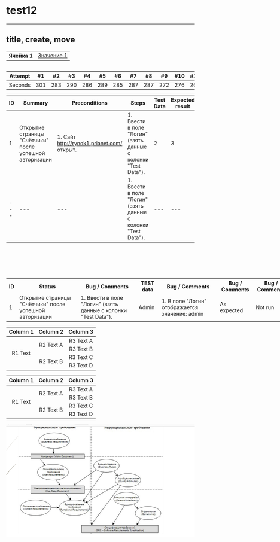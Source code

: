 # test12

---
title, create, move
---

<table>
  <th class="lock">Ячейка 1</th>
  <td><a href="https://github.com/NikUrs/test12/blob/main/File_01.txt">Значение 1</a></td>
</table>

<table>


Attempt | #1 | #2 | #3 | #4 | #5 | #6 | #7 | #8 | #9 | #10 | #11| #1 | #2 | #3 | #4 | #5 | #6 | #7 | #8 | #9 | #10 | #11
--- | --- | --- | --- |--- |--- |--- |--- |--- |--- |--- |------ | --- | --- | --- |--- |--- |--- |--- |--- |--- |--- |---
Seconds | 301 | 283 | 290 | 286 | 289 | 285 | 287 | 287 | 272 | 276 | 269


ID | Summary | Preconditions | Steps | Test Data | Expected result | Actual result | Status | Bug#ID |
| --- | --- | --- | --- | --- | --- | --- | --- | --- |
| 1 | Открытие страницы "Счётчики" после успешной авторизации | 1. Сайт http://rynok1.prianet.com/ открыт.  | 1. Ввести в поле "Логин" (взять данные с колонки "Test Data").	 | 2 | 3 | 1 | 2 |
| --- | --- | ---  | 1. Ввести в поле "Логин" (взять данные с колонки "Test Data").	 | --- | --- | --- | --- |


<br><br><br><br>
<table style="width: 150%">
  
<tr>
  <th>ID</th>
  <th colspan="4">Status</th>
  <th colspan="4">Bug / Comments</th>
  <th>TEST data</th>
  <th colspan="4">Bug / Comments</th>
  <th>Bug / Comments</th>
  <th>Bug / Comments</th>
</tr>

<tr>
  <td>1</td>
  <td colspan="4">Открытие страницы "Счётчики" после успешной авторизации</td>
  <td colspan="4">1. Ввести в поле "Логин" (взять данные с колонки "Test Data").</td>
  <td>Admin</td>
  <td colspan="4">1. В поле "Логин" отображается значение: admin</td>
  <td>As expected</td>
  <td>Not run</td>
</tr>


</table>


<table style="width: 500px">
    <thead>
        <tr>
            <th>Column 1</th>
            <th>Column 2</th>
            <th>Column 3</th>
        </tr>
    </thead>
    <tbody>
        <tr>
            <td rowspan=4 align="center">R1 Text</td>
            <td rowspan=2 align="center">R2 Text A</td>
            <td align="center">R3 Text A</td>
        </tr>
        <tr>
            <td align="center">R3 Text B</td>
        </tr>
        <tr>
            <td rowspan=2 align="center">R2 Text B</td>
            <td align="center">R3 Text C</td>
        </tr>
        <tr>
            <td align="center">R3 Text D</td>
        </tr>
    </tbody>
</table>

<table>
    <thead>
        <tr>
            <th>Column 1</th>
            <th>Column 2</th>
            <th>Column 3</th>
        </tr>
    </thead>
    <tbody>
        <tr>
            <td rowspan=4 align="center">R1 Text</td>
            <td rowspan=2 align="center">R2 Text A</td>
            <td align="center">R3 Text A</td>
        </tr>
        <tr>
            <td align="center">R3 Text B</td>
        </tr>
        <tr>
            <td rowspan=2 align="center">R2 Text B</td>
            <td align="center">R3 Text C</td>
        </tr>
        <tr>
            <td align="center">R3 Text D</td>
        </tr>
    </tbody>
</table>

![image](https://github.com/NikUrs/test12/blob/main/Screenshot_1.png)
